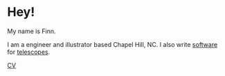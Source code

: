 # Hey!

My name is Finn.

I am a engineer and illustrator based Chapel Hill, NC. I also write [software](https://github.com/finnsjames/threepio) for [telescopes](https://skynet.unc.edu).

[CV](https://fsj.xyz/cv)
